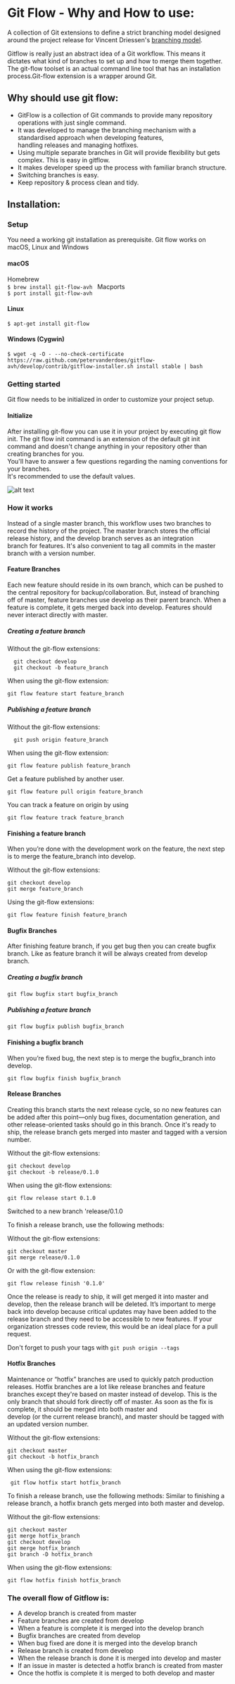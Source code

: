 # Git Flow - Why and How to use:  
  A collection of Git extensions to define a strict branching model designed around the project release for Vincent Driessen's [branching model](http://nvie.com/git-model "original blog post"). 
  
Gitflow is really just an abstract idea of a Git workflow. This means it dictates what kind of branches to set up and how to merge them together. The git-flow toolset is an actual command line tool that has an installation process.Git-flow extension is a wrapper around Git.

## Why should use git flow:  
  
- GitFlow is a collection of Git commands to provide many repository operations with just single command.  
- It was developed to manage the branching mechanism with a standardised approach when developing features,  
  handling releases and managing hotfixes.  
- Using multiple separate branches in Git will provide flexibility but gets complex. This is easy in gitflow.  
- It makes developer speed up the process with familiar branch structure.  
 - Switching branches is easy.  
 - Keep repository & process clean and tidy.  
   
 ## Installation:  
   
### Setup  
 You need a working git installation as prerequisite.  Git flow works on macOS, Linux and Windows  
   
#### macOS  
 Homebrew  
``` $ brew install git-flow-avh  ```
 Macports  
``` $ port install git-flow-avh ``` 
   
#### Linux  
 ``` $ apt-get install git-flow  ```
 
 #### Windows (Cygwin)  
 ```$ wget -q -O - --no-check-certificate https://raw.github.com/petervanderdoes/gitflow-avh/develop/contrib/gitflow-installer.sh install stable | bash  ```
   
 ### Getting started  
 Git flow needs to be initialized in order to customize your project setup.  
   
#### Initialize  
 After installing git-flow you can use it in your project by executing git flow init. The git flow init command is an extension   of the default git init command and doesn't change anything in your repository other than creating branches for you.  
 You'll have to answer a few questions regarding the naming conventions for your branches.  
 It's recommended to use the default values.  
   
 ![alt text](images/initialize.png)  
   
   
 ### How it works  
   
 Instead of a single master branch, this workflow uses two branches to record the history of the project. The master branch stores the official release history, and the develop branch serves as an integration   
 branch for features. It's also convenient to tag all commits in the master branch with a version number.  
  
  
#### Feature Branches  
Each new feature should reside in its own branch, which can be pushed to the central repository for backup/collaboration. But, instead of branching off of master, feature branches use develop as their parent branch. When a feature is complete,  it gets merged back into develop. Features should never interact directly with master.  

##### Creating a feature branch  
 Without the git-flow extensions:  
 ```
   git checkout develop  
   git checkout -b feature_branch
   ```
 When using the git-flow extension:   
``` 
git flow feature start feature_branch
 ``` 
   
##### Publishing a feature branch  
 Without the git-flow extensions:  
 ```
   git push origin feature_branch  
   ```
 When using the git-flow extension:   
``` 
git flow feature publish feature_branch
 ```  
 
 Get a feature published by another user.  
```
git flow feature pull origin feature_branch 
``` 

 You can track a feature on origin by using  
``` 
git flow feature track feature_branch
```  
   
#### Finishing a feature branch  
 When you’re done with the development work on the feature, the next step is to merge the feature_branch into develop.  
   
 Without the git-flow extensions:   
 ```
 git checkout develop  
 git merge feature_branch  
 ```
   
 Using the git-flow extensions:  
  
 ```
 git flow feature finish feature_branch  
```  

#### Bugfix Branches  
After finishing feature branch, if you get bug then you can create bugfix branch. Like as feature branch it will be always created from develop branch. 

##### Creating a bugfix branch   
``` 
git flow bugfix start bugfix_branch 
``` 
   
 ##### Publishing a feature branch  
 
```
git flow bugfix publish bugfix_branch 
```  
 
   
#### Finishing a bugfix branch  
 When you’re fixed bug, the next step is to merge the bugfix_branch into develop.  
 ```
 git flow bugfix finish bugfix_branch  
```   
   
#### Release Branches  
  
 Creating this branch starts the next release cycle, so no new features can be added after this point—only bug fixes, documentation generation, and other release-oriented tasks should go in this branch. Once it's ready to ship, the release branch gets merged into master and tagged with a version number.   
 
 Without the git-flow extensions:  
   
 ```
 git checkout develop  
 git checkout -b release/0.1.0  
 ```
 
 When using the git-flow extensions:  
   
 ``` git flow release start 0.1.0 ```
  
 Switched to a new branch 'release/0.1.0
  
 To finish a release branch, use the following methods:  
   
 Without the git-flow extensions:  
   ```
 git checkout master  
 git merge release/0.1.0  
 ```
 Or with the git-flow extension:  
   ```
 git flow release finish '0.1.0'  
   ```
   
Once the release is ready to ship, it will get merged it into master and develop, then the release branch will be deleted. It’s important to merge back into develop because critical updates may have been added to the release branch and they need to be accessible to new features. If your organization stresses code review, this would be an ideal place for a pull request.  
    
 Don't forget to push your tags with ```git push origin --tags  ```
   
   
 #### Hotfix Branches  
   
 Maintenance or “hotfix” branches are used to quickly patch production releases. Hotfix branches are a lot like release branches and feature branches except they're based on master instead of develop. This is the only branch that should fork directly off of master. As soon as the fix is complete, it should be merged into both master and  
  develop (or the current release branch), and master should be tagged with an updated version number.  
    
  Without the git-flow extensions:  
  ```
  git checkout master  
  git checkout -b hotfix_branch  
  ```
  When using the git-flow extensions:   
    
  ```
   git flow hotfix start hotfix_branch  
   ```
    
 
   To finish a release branch, use the following methods: 
    Similar to finishing a release branch, a hotfix branch gets merged into both master and develop.  
    
Without the git-flow extensions:  
  ```  
  git checkout master  
  git merge hotfix_branch  
  git checkout develop  
  git merge hotfix_branch  
  git branch -D hotfix_branch  
  ```

 When using the git-flow extensions: 
  ``` 
  git flow hotfix finish hotfix_branch  
  ```
    
   
 ### The overall flow of Gitflow is:      
 -   A develop branch is created from master    
 -   Feature branches are created from develop  
 -   When a feature is complete it is merged into the develop branch  
 -   Bugfix branches are created from develop
 -   When bug fixed are done  it is merged into the develop branch 
 -   Release branch is created from develop
 -   When the release branch is done it is merged into develop and master  
 -   If an issue in master is detected a hotfix branch is created from master  
 -   Once the hotfix is complete it is merged to both develop and master
